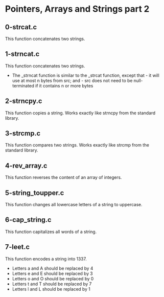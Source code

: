 # Pointers, Arrays and Strings part 2

## 0-strcat.c

This function concatenates two strings.

## 1-strncat.c

This function concatenates two strings.
- The _strncat function is similar to the _strcat function, except that
		- it will use at most n bytes from src; and
		- src does not need to be null-terminated if it contains n or more bytes

## 2-strncpy.c

This function copies a string. Works exactly like strncpy from the standard library.

## 3-strcmp.c

This function compares two strings. Works exactly like strcmp from the standard
library.

## 4-rev_array.c

This function reverses the content of an array of integers.

## 5-string_toupper.c

This function changes all lowercase letters of a string to uppercase.

## 6-cap_string.c

This function capitalizes all words of a string.

## 7-leet.c

This function encodes a string into 1337.
- Letters a and A should be replaced by 4
- Letters e and E should be replaced by 3
- Letters o and O should be replaced by 0
- Letters t and T should be replaced by 7
- Letters l and L should be replaced by 1
